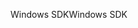 <span data-ttu-id="a3d9f-101">Windows SDK</span><span class="sxs-lookup"><span data-stu-id="a3d9f-101">Windows SDK</span></span>